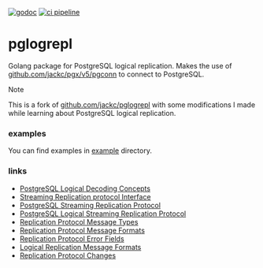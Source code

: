 [![godoc](https://godoc.org/github.com/piusalfred/pglogrepl?status.svg)](https://godoc.org/github.com/jackc/pglogrepl)
[![ci pipeline](https://github.com/jackc/pglogrepl/actions/workflows/ci.yml/badge.svg)](https://github.com/piusalfred/pglogrepl/actions/workflows/tasks.yml)

# pglogrepl

Golang package for PostgreSQL logical replication. Makes the use of [github.com/jackc/pgx/v5/pgconn](https://pkg.go.dev/github.com/jackc/pgx/v5/pgconn) to connect to PostgreSQL.

> [!NOTE]
> This is a fork of [github.com/jackc/pglogrepl](https://github.com/jackc/pglogrepl) with some modifications I made while learning about PostgreSQL logical replication.


### examples
You can find examples in [example](example) directory.

### links
- [PostgreSQL Logical Decoding Concepts](https://www.postgresql.org/docs/current/logicaldecoding-explanation.html#LOGICALDECODING-EXPLANATION)
- [Streaming Replication protocol Interface](https://www.postgresql.org/docs/current/logicaldecoding-walsender.html)
- [PostgreSQL Streaming Replication Protocol](https://www.postgresql.org/docs/current/protocol-replication.html)
- [PostgreSQL Logical Streaming Replication Protocol](https://www.postgresql.org/docs/current/protocol-logical-replication.html)
- [Replication Protocol Message Types](https://www.postgresql.org/docs/current/protocol-message-types.html)
- [Replication Protocol Message Formats](https://www.postgresql.org/docs/current/protocol-message-formats.html)
- [Replication Protocol Error Fields](https://www.postgresql.org/docs/current/protocol-error-fields.html)
- [Logical Replication Message Formats](https://www.postgresql.org/docs/current/protocol-logicalrep-message-formats.html)
- [Replication Protocol Changes](https://www.postgresql.org/docs/current/protocol-changes.html)
